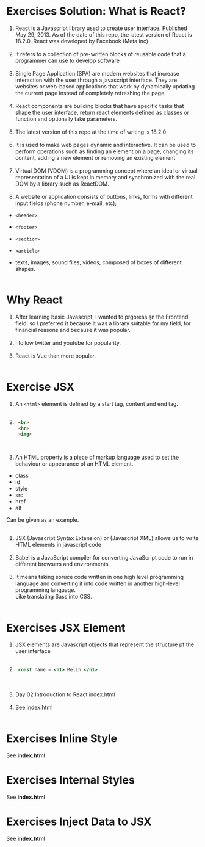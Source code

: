 # Exercises Solution: What is React?
1) React is a Javascript library used to create user interface. Published May 29, 2013. As of the date of this repo, the latest version of React is 18.2.0. React was developed by Facebook (Meta inc). <br><br>
2) It refers to a collection of pre-written blocks of reusable code that a programmer can use to develop software <br><br>
3) Single Page Application (SPA) are modern websites that increase interaction with the user through a javascript interface. They are websites or web-based applications that work by dynamically updating the current page instead of completely refreshing the page. <br><br>
4) React components are building blocks that have specific tasks that shape the user interface, return react elements defined as classes or function and optionally take parameters.<br><br>
5) The latest version of this repo at the time of writing is 18.2.0 <br><br>
6) It is used to make web pages dynamic and interactive. It can be used to perform operations such as finding an element on a page, changing its content, adding a new element or removing an existing element<br><br>
7) Virtual DOM (VDOM) is a programming concept where an ideal or virtual representation of a UI is kept in memory and synchronized with the real DOM by a library such as ReactDOM.<br><br>
8) A website or application consists of buttons, links, forms with different input fields (phone number, e-mail, etc);<br>

- `<header>`<br>
- `<footer>`<br>
- `<section>`<br>
- `<article>`<br>
  
- texts, images, sound files, videos, composed of boxes of different shapes. <br><br>

# Why React
1) After learning basic Javascript, I wanted to prgoress şn the Frontend field, so I preferred it because it was a library suitable for my field, for financial reasons and because it was popular.<br><br>
2) I follow twitter and youtube for popularity. <br><br>
3) React is Vue than more popular. <br><br>

# Exercise JSX
1) An `<html>` element is defined by a start tag, content and end tag. <br><br>
2) ```html
    <br>
    <hr>
    <img>
    ```
<br>

3) An HTML property is a piece of markup language used to set the behaviour or appearance of an HTML element. <br>
- class <br>
- id <br>
- style <br>
- src <br>
- href <br>
- alt <br>
  
Can be given as an example. <br><br>

1) JSX (Javascript Syntax Extension) or (Javascript XML) allows us to write HTML elements in javascript code <br><br>
2) Babel is a JavaScript compiler for converting JavaScript code to run in different browsers and environments. <br><br>
3) It means taking soruce code written in one high level programming language and converting it into code written in another high-level programming language. <br>
Like translating Sass into CSS. 
<br><br>

# Exercises JSX Element
1) JSX elements are Javascript objects that represent the structure pf the user interface <br><br>
2) ```jsx
    const name = <h1> Melih </h1>
   ``` 
    <br><br>
3) Day 02 Introduction to React index.html <br><br>
4) See index.html
<br><br>

# Exercises Inline Style
See **index.html**

# Exercises Internal Styles
See **index.html**

# Exercises Inject Data to JSX
See **index.html**